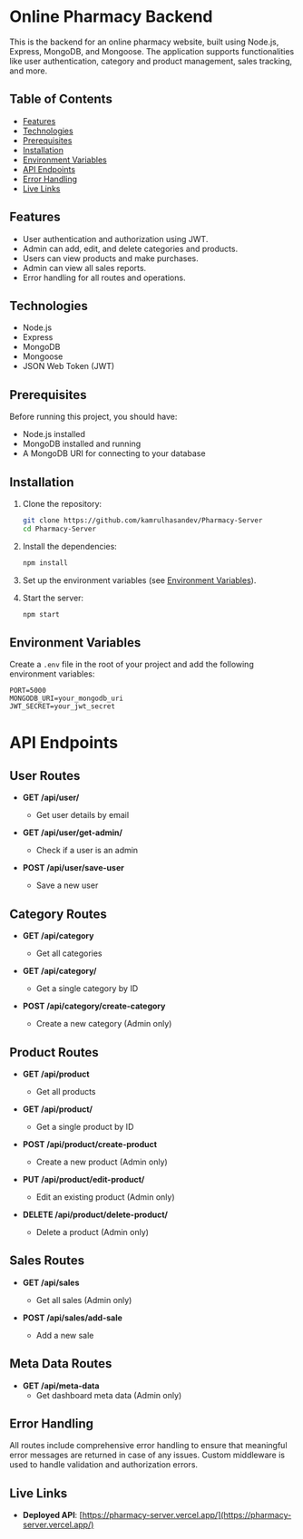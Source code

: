 # Online Pharmacy Backend

This is the backend for an online pharmacy website, built using Node.js, Express, MongoDB, and Mongoose. The application supports functionalities like user authentication, category and product management, sales tracking, and more.

## Table of Contents

- [Features](#features)
- [Technologies](#technologies)
- [Prerequisites](#prerequisites)
- [Installation](#installation)
- [Environment Variables](#environment-variables)
- [API Endpoints](#api-endpoints)
- [Error Handling](#error-handling)
- [Live Links](#live-links)

## Features

- User authentication and authorization using JWT.
- Admin can add, edit, and delete categories and products.
- Users can view products and make purchases.
- Admin can view all sales reports.
- Error handling for all routes and operations.

## Technologies

- Node.js
- Express
- MongoDB
- Mongoose
- JSON Web Token (JWT)

## Prerequisites

Before running this project, you should have:

- Node.js installed
- MongoDB installed and running
- A MongoDB URI for connecting to your database

## Installation

1. Clone the repository:
    ```bash
    git clone https://github.com/kamrulhasandev/Pharmacy-Server
    cd Pharmacy-Server
    ```

2. Install the dependencies:
    ```bash
    npm install
    ```

3. Set up the environment variables (see [Environment Variables](#environment-variables)).

4. Start the server:
    ```bash
    npm start
    ```

## Environment Variables

Create a `.env` file in the root of your project and add the following environment variables:

```env
PORT=5000
MONGODB_URI=your_mongodb_uri
JWT_SECRET=your_jwt_secret
```

# API Endpoints

## User Routes

- **GET /api/user/**
  - Get user details by email

- **GET /api/user/get-admin/**
  - Check if a user is an admin

- **POST /api/user/save-user**
  - Save a new user

## Category Routes

- **GET /api/category**
  - Get all categories

- **GET /api/category/**
  - Get a single category by ID

- **POST /api/category/create-category**
  - Create a new category (Admin only)

## Product Routes

- **GET /api/product**
  - Get all products

- **GET /api/product/**
  - Get a single product by ID

- **POST /api/product/create-product**
  - Create a new product (Admin only)

- **PUT /api/product/edit-product/**
  - Edit an existing product (Admin only)

- **DELETE /api/product/delete-product/**
  - Delete a product (Admin only)

## Sales Routes

- **GET /api/sales**
  - Get all sales (Admin only)

- **POST /api/sales/add-sale**
  - Add a new sale

## Meta Data Routes

- **GET /api/meta-data**
  - Get dashboard meta data (Admin only)

## Error Handling

All routes include comprehensive error handling to ensure that meaningful error messages are returned in case of any issues. Custom middleware is used to handle validation and authorization errors.

## Live Links

- **Deployed API**: [https://pharmacy-server.vercel.app/](https://pharmacy-server.vercel.app/)
